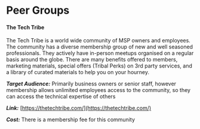 # Peer Groups

#### The Tech Tribe

The Tech Tribe is a world wide community of MSP owners and employees. The community has a diverse membership group of new and well seasoned professionals. They actively have in-person meetups organised on a regular basis around the globe. There are many benefits offered to members, marketing materials, special offers (Tribal Perks) on 3rd party services, and a library of curated materials to help you on your hourney.

***Target Audience:*** Primarily business owners or senior staff, however membership allows unlimited employees access to the community, so they can access the technical expertise of others

***Link:*** [https://thetechtribe.com/](https://thetechtribe.com/)

***Cost:*** There is a membership fee for this community